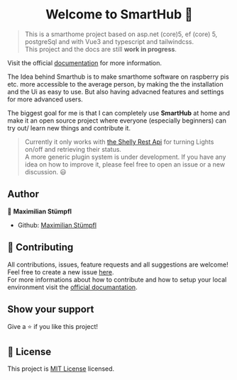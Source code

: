<h1 align="center">Welcome to SmartHub 👋</h1>

> This is a smarthome project based on asp.net (core)5, ef (core) 5, postgreSql and with Vue3 and typescript and tailwindcss.  
> This project and the docs are still __work in progress__.

Visit the official [documentation](https://smarthub-io.github.io/SmartHub-Docs/) for more information.

The Idea behind Smarthub is to make smarthome software on raspberry pis etc. more accessible to the average person, by making the the installation and the Ui as easy to use.
But also having advacned features and settings for more advanced users.

The biggest goal for me is that I can completely use __SmartHub__ at home and make it an open source project where everyone (especially beginners) can try out/ learn new things and contribute it.

> Currently it only works with [the Shelly Rest Api](https://shelly-api-docs.shelly.cloud/) for turning Lights on/off and retrieving their status.  
> A more generic plugin system is under development. If you have any idea on how to improve it, please feel free to open an issue or a new discussion. 😃

## Author

👤 **Maximilian Stümpfl**

* Github: [Maximilian Stümpfl](https://github.com/lTimeless)

## 🤝 Contributing

All contributions, issues, feature requests and all suggestions are welcome!<br />Feel free to create a new issue [here](https://github.com/SmartHub-Io/SmartHub/issues).  
For more informations about how to contribute and how to setup your local environment visit the [official documantation](https://smarthub-io.github.io/SmartHub-Docs/docs/how-to-contribute/#any-enhancementsbugsetc-you-see).
## Show your support

Give a ⭐️ if you like this project!

## 📝 License

This project is [MIT License](https://github.com/SmartHub-Io/SmartHub/blob/master/LICENSE) licensed.
